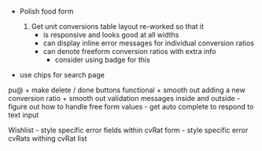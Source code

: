 * Polish food form
    1. Get unit conversions table layout re-worked so that it
        * is responsive and looks good at all widths
        * can display inline error messages for individual conversion ratios
        * can denote freeform conversion ratios with extra info
            * consider using badge for this

* use chips for search page

pu@ + make delete / done buttons functional
    + smooth out adding a new conversion ratio
    + smooth out validation messages inside and outside
    - figure out how to handle free form values
    - get auto complete to respond to text input



Wishlist
    - style specific error fields within cvRat form
    - style specific error cvRats withing cvRat list


